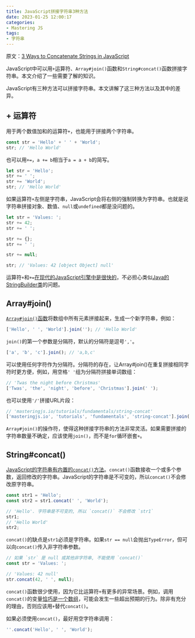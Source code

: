 ```yaml
---
title: JavaScript拼接字符串3种方法
date: 2023-01-25 12:00:17
categories:
- Mastering JS
tags:
- 字符串
---
```


原文：[3 Ways to Concatenate Strings in JavaScript](https://masteringjs.io/tutorials/fundamentals/string-concat)

JavaScript中可以用`+`运算符、`Array#join()`函数和`String#concat()`函数拼接字符串。本文介绍了一些需要了解的知识。

<!-- more -->

JavaScript有三种方法可以拼接字符串。本文讲解了这三种方法以及其中的差异。

## + 运算符

用于两个数值加和的运算符`+`，也能用于拼接两个字符串。

```javascript
const str = 'Hello' + ' ' + 'World';
str; // 'Hello World'
```

也可以用`+=`，`a += b`相当于`a = a + b`的简写。

```javascript
let str = 'Hello';
str += ' ';
str += 'World';
str; // 'Hello World'
```

如果运算符`+`左侧是字符串，JavaScript会将右侧的强制转换为字符串。也就是说字符串拼接对象、数值、`null`或`undefined`都是没问题的。

```javascript
let str = 'Values: ';
str += 42;
str += ' ';

str += {};
str += ' ';

str += null;

str; // 'Values: 42 [object Object] null'
```

运算符`+`和`+=`[在现代的JavaScript引擎中是很快的](https://2ality.com/2011/10/string-concatenation.html)，不必担心类似[Java的StringBuilder类](https://www.geeksforgeeks.org/stringbuilder-class-in-java-with-examples/)的问题。

## Array#join()

[`Array#join()`函数](https://developer.mozilla.org/en-US/docs/Web/JavaScript/Reference/Global_Objects/Array/join)将数组中所有元素拼接起来，生成一个新字符串，例如：

```javascript
['Hello', ' ', 'World'].join(''); // 'Hello World'
```

`join()`的第一个参数是分隔符，默认的分隔符是逗号`','`。

```javascript
['a', 'b', 'c'].join(); // 'a,b,c'
```

可以使用任何字符作为分隔符。分隔符的存在，让Array#join()在重复拼接相同字符时更方便，例如，用空格`' '`组为分隔符拼接单词数组：

```javascript
// 'Twas the night before Christmas'
['Twas', 'the', 'night', 'before', 'Christmas'].join(' ');
```

也可以使用`'/'`拼接URL片段：

```javascript
// 'masteringjs.io/tutorials/fundamentals/string-concat'
['masteringjs.io', 'tutorials', 'fundamentals', 'string-concat'].join('/');
```

`Array#join()`的操作符，使得这种拼接字符串的方法非常灵活。如果需要拼接的字符串数量不确定，应该使用`join()`，而不是`for`循环嵌套`+`。

## String#concat()

[JavaScript的字符串有内置的`concat()`方法](https://developer.mozilla.org/en-US/docs/Web/JavaScript/Reference/Global_Objects/String/concat)。`concat()`函数接收一个或多个参数，返回修改的字符串。JavaScript的字符串是不可变的，所以`concat()`不会修改原字符串。

```javascript
const str1 = 'Hello';
const str2 = str1.concat(' ', 'World');

// 'Hello'. 字符串是不可变的, 所以 `concat()` 不会修改 `str1`
str1;
// 'Hello World'
str2;
```

`concat()`的缺点是`str1`必须是字符串。如果`str == null`会抛出`TypeError`，但可以向`concat()`传入非字符串参数。

```javascript
// 如果 `str` 是 null 或其他非字符串, 不能使用 `concat()`
const str = 'Values: ';

// 'Values: 42 null'
str.concat(42, ' ', null);
```

`concat()`函数很少使用，因为它比运算符`+`有更多的异常场景。例如，调用`concat()`的变量[恰巧是一个数组](https://developer.mozilla.org/en-US/docs/Web/JavaScript/Reference/Global_Objects/Array/concat)，可能会发生一些超出预期的行为。除非有充分的理由，否则应该用`+`替代`concat()`。

如果必须使用`concat()`，最好用空字符串调用：

```javascript
''.concat('Hello', ' ', 'World');
```